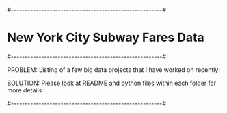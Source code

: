 #-------------------------------------------------------#
#               New York City Subway Fares Data			#
#-------------------------------------------------------#

PROBLEM: Listing of a few big data projects that I have worked on recently:



SOLUTION: Please look at README and python files within each folder for more details

#-------------------------------------------------------#
